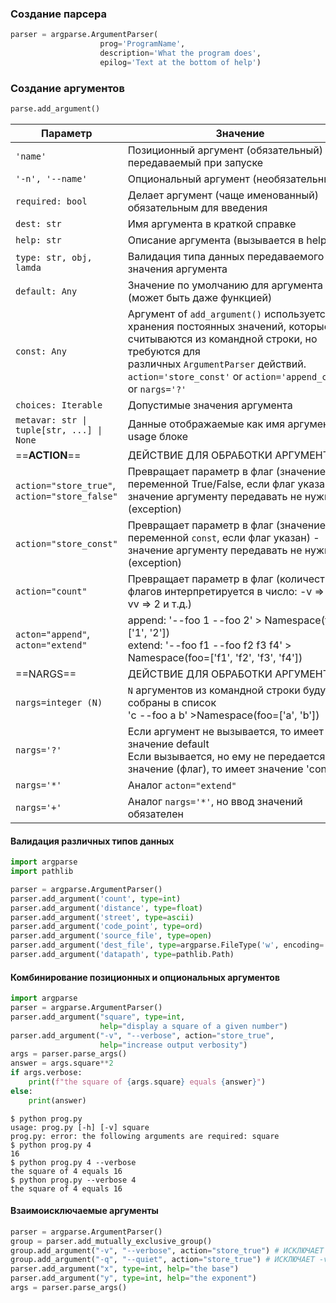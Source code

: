 ### Создание парсера
```python
parser = argparse.ArgumentParser(
                    prog='ProgramName',
                    description='What the program does',
                    epilog='Text at the bottom of help')
```
### Создание аргументов
```python
parse.add_argument()
```

| Параметр                                      | Значение                                                                                                                                                                                                                                          |
| --------------------------------------------- | ------------------------------------------------------------------------------------------------------------------------------------------------------------------------------------------------------------------------------------------------- |
| `'name'`                                      | Позиционный аргумент (обязательный) передаваемый при запуске                                                                                                                                                                                      |
| `'-n', '--name'`                              | Опциональный аргумент (необязательный)                                                                                                                                                                                                            |
| `required: bool`                              | Делает аргумент (чаще именованный) обязательным для введения                                                                                                                                                                                      |
| `dest: str`                                   | Имя аргумента в краткой справке                                                                                                                                                                                                                   |
| `help: str`                                   | Описание аргумента (вызывается в  help)                                                                                                                                                                                                           |
| `type: str, obj, lamda`                       | Валидация типа данных передаваемого значения аргумента                                                                                                                                                                                            |
| `default: Any`                                | Значение по умолчанию для аргумента (может быть даже функцией)                                                                                                                                                                                    |
| `const: Any`                                  | Аргумент of `add_argument()` используется для хранения постоянных значений, которые не считываются из командной строки, но требуются для различных `ArgumentParser` действий.<br>`action='store_const'` or `action='append_const'` or `nargs='?'` |
| `choices: Iterable`                           | Допустимые значения аргумента                                                                                                                                                                                                                     |
| `metavar: str \| tuple[str, ...] \| None`     | Данные отображаемые как имя аргумента в usage блоке                                                                                                                                                                                               |
| ==**ACTION**==                                | ДЕЙСТВИЕ ДЛЯ ОБРАБОТКИ АРГУМЕНТА                                                                                                                                                                                                                  |
| `action="store_true"`, `action="store_false"` | Превращает параметр в флаг (значение переменной True/False, если флаг указан) - значение аргументу передавать не нужно (exception)                                                                                                                |
| `action="store_const"`                        | Превращает параметр в флаг (значение переменной `const`, если флаг указан) - значение аргументу передавать не нужно (exception)                                                                                                                   |
| `action="count"`                              | Превращает параметр в флаг (количество флагов интерпретируется в число: -v => 1 -vv => 2 и т.д.)                                                                                                                                                  |
| `acton="append"`, `acton="extend"`            | append: '--foo 1 --foo 2' > Namespace(foo=['1', '2']) <br>extend: '--foo  f1 --foo  f2  f3  f4' > Namespace(foo=['f1', 'f2', 'f3', 'f4'])                                                                                                         |
| ==NARGS==                                     | ДЕЙСТВИЕ ДЛЯ ОБРАБОТКИ АРГУМЕНТА                                                                                                                                                                                                                  |
| `nargs=integer (N)`                           | `N` аргументов из командной строки будут собраны в список <br>'c --foo a b' >Namespace(foo=['a', 'b'])                                                                                                                                            |
| `nargs='?'`                                   | Если аргумент не вызывается, то имеет значение default<br>Если вызывается, но ему не передается значение (флаг), то имеет значение 'const'                                                                                                        |
| `nargs='*'`                                   | Аналог `acton="extend"`                                                                                                                                                                                                                           |
| `nargs='+'`                                   | Аналог `nargs='*'`, но ввод значений обязателен                                                                                                                                                                                                   |
#### Валидация различных типов данных
```python
import argparse
import pathlib

parser = argparse.ArgumentParser()
parser.add_argument('count', type=int)
parser.add_argument('distance', type=float)
parser.add_argument('street', type=ascii)
parser.add_argument('code_point', type=ord)
parser.add_argument('source_file', type=open)
parser.add_argument('dest_file', type=argparse.FileType('w', encoding='latin-1'))
parser.add_argument('datapath', type=pathlib.Path)
```
#### Комбинирование позиционных и опциональных аргументов
```python
import argparse
parser = argparse.ArgumentParser()
parser.add_argument("square", type=int,
                    help="display a square of a given number")
parser.add_argument("-v", "--verbose", action="store_true",
                    help="increase output verbosity")
args = parser.parse_args()
answer = args.square**2
if args.verbose:
    print(f"the square of {args.square} equals {answer}")
else:
    print(answer)
```
	$ python prog.py
	usage: prog.py [-h] [-v] square
	prog.py: error: the following arguments are required: square
	$ python prog.py 4
	16
	$ python prog.py 4 --verbose
	the square of 4 equals 16
	$ python prog.py --verbose 4
	the square of 4 equals 16
#### Взаимоисключаемые аргументы
```python
parser = argparse.ArgumentParser()
group = parser.add_mutually_exclusive_group()
group.add_argument("-v", "--verbose", action="store_true") # ИСКЛЮЧАЕТ -q
group.add_argument("-q", "--quiet", action="store_true") # ИСКЛЮЧАЕТ -v
parser.add_argument("x", type=int, help="the base")
parser.add_argument("y", type=int, help="the exponent")
args = parser.parse_args()
```